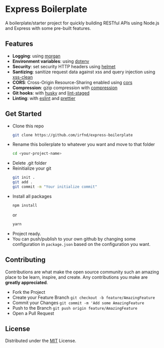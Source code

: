 # Express Boilerplate

A boilerplate/starter project for quickly building RESTful APIs using Node.js and Express with some pre-built features.

## Features

- **Logging**: using [morgan](https://github.com/expressjs/morgan)
- **Environment variables**: using [dotenv](https://github.com/motdotla/dotenv)
- **Security**: set security HTTP headers using [helmet](https://helmetjs.github.io/)
- **Santizing**: sanitize request data against xss and query injection using [xss-clean](https://github.com/jsonmaur/xss-clean)
- **CORS**: Cross-Origin Resource-Sharing enabled using [cors](https://github.com/expressjs/cors)
- **Compression**: gzip compression with [compression](https://github.com/expressjs/compression)
- **Git hooks**: with [husky](https://github.com/typicode/husky) and [lint-staged](https://github.com/okonet/lint-staged)
- **Linting**: with [eslint](https://eslint.org/) and [prettier](https://prettier.io/)

## Get Started

- Clone this repo
  ```bash
  git clone https://github.com/irfnd/express-boilerplate
  ```
- Rename this boilerplate to whatever you want and move to that folder
  ```bash
  cd <your-project-name>
  ```
- Delete .git folder
- Reinitialize your git
  ```bash
  git init .
  git add .
  git commit -m "Your initialize commit"
  ```
- Install all packages
  ```bash
  npm install
  ```
  or
  ```bash
  yarn
  ```
- Project ready.
- You can push/publish to your own github by changing some configuration in `package.json` based on the configuration you want.

## Contributing

Contributions are what make the open source community such an amazing place to be learn, inspire, and create. Any contributions you make are **greatly appreciated**.

- Fork the Project
- Create your Feature Branch `git checkout -b feature/AmazingFeature`
- Commit your Changes `git commit -m 'Add some AmazingFeature`
- Push to the Branch `git push origin feature/AmazingFeature`
- Open a Pull Request

## License

Distributed under the [MIT](https://github.com/irfnd/express-boilerplate/blob/master/LICENSE) License.
